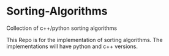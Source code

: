 # Sorting-Algorithms
Collection of c++/python sorting algorithms

This Repo is for the implementation of sorting algorithms.
The implementations will have python and c++ versions.
